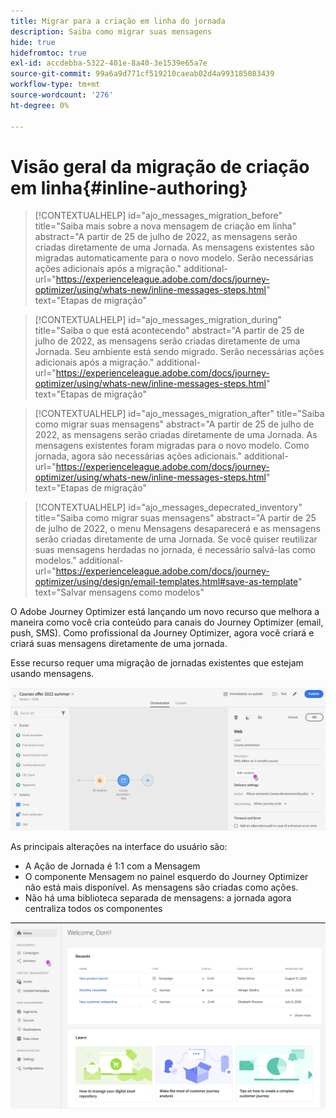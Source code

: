 ```yaml
---
title: Migrar para a criação em linha do jornada
description: Saiba como migrar suas mensagens
hide: true
hidefromtoc: true
exl-id: accdebba-5322-401e-8a40-3e1539e65a7e
source-git-commit: 99a6a9d771cf519210caeab02d4a993185083439
workflow-type: tm+mt
source-wordcount: '276'
ht-degree: 0%

---
```



# Visão geral da migração de criação em linha{#inline-authoring}

>[!CONTEXTUALHELP]
>id="ajo_messages_migration_before"
>title="Saiba mais sobre a nova mensagem de criação em linha"
>abstract="A partir de 25 de julho de 2022, as mensagens serão criadas diretamente de uma Jornada. As mensagens existentes são migradas automaticamente para o novo modelo. Serão necessárias ações adicionais após a migração."
>additional-url="https://experienceleague.adobe.com/docs/journey-optimizer/using/whats-new/inline-messages-steps.html" text="Etapas de migração"

>[!CONTEXTUALHELP]
>id="ajo_messages_migration_during"
>title="Saiba o que está acontecendo"
>abstract="A partir de 25 de julho de 2022, as mensagens serão criadas diretamente de uma Jornada. Seu ambiente está sendo migrado. Serão necessárias ações adicionais após a migração."
>additional-url="https://experienceleague.adobe.com/docs/journey-optimizer/using/whats-new/inline-messages-steps.html" text="Etapas de migração"

>[!CONTEXTUALHELP]
>id="ajo_messages_migration_after"
>title="Saiba como migrar suas mensagens"
>abstract="A partir de 25 de julho de 2022, as mensagens serão criadas diretamente de uma Jornada. As mensagens existentes foram migradas para o novo modelo. Como jornada, agora são necessárias ações adicionais."
>additional-url="https://experienceleague.adobe.com/docs/journey-optimizer/using/whats-new/inline-messages-steps.html" text="Etapas de migração"

>[!CONTEXTUALHELP]
>id="ajo_messages_depecrated_inventory"
>title="Saiba como migrar suas mensagens"
>abstract="A partir de 25 de julho de 2022, o menu Mensagens desaparecerá e as mensagens serão criadas diretamente de uma Jornada. Se você quiser reutilizar suas mensagens herdadas no jornada, é necessário salvá-las como modelos."
>additional-url="https://experienceleague.adobe.com/docs/journey-optimizer/using/design/email-templates.html#save-as-template" text="Salvar mensagens como modelos"

O Adobe Journey Optimizer está lançando um novo recurso que melhora a maneira como você cria conteúdo para canais do Journey Optimizer (email, push, SMS). Como profissional da Journey Optimizer, agora você criará e criará suas mensagens diretamente de uma jornada.

Esse recurso requer uma migração de jornadas existentes que estejam usando mensagens.

![](assets/inline-message.png)

As principais alterações na interface do usuário são:

* A Ação de Jornada é 1:1 com a Mensagem
* O componente Mensagem no painel esquerdo do Journey Optimizer não está mais disponível. As mensagens são criadas como ações.
* Não há uma biblioteca separada de mensagens: a jornada agora centraliza todos os componentes

![](assets/updated-left-rail.png)
